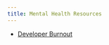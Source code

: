 ```yaml
---
title: Mental Health Resources
---
```


* [Developer Burnout](https://codesubmit.io/blog/developer-burnout/)
